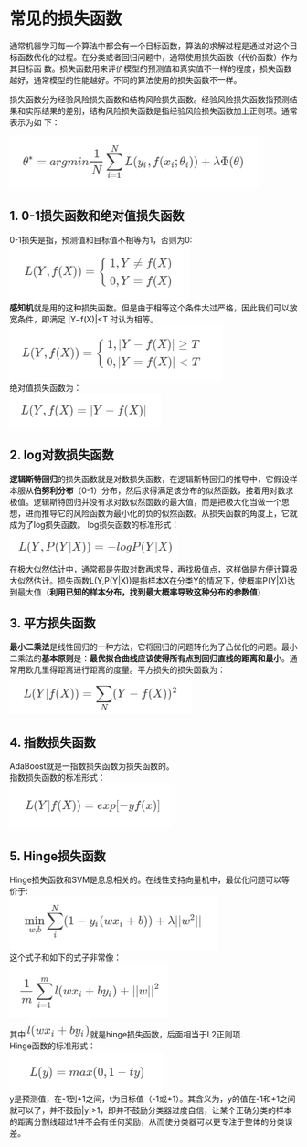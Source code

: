 # 常见的损失函数

通常机器学习每一个算法中都会有一个目标函数，算法的求解过程是通过对这个目标函数优化的过程。在分类或者回归问题中，通常使用损失函数（代价函数）作为其目标函
数。损失函数用来评价模型的预测值和真实值不一样的程度，损失函数越好，通常模型的性能越好。不同的算法使用的损失函数不一样。 

损失函数分为经验风险损失函数和结构风险损失函数。经验风险损失函数指预测结果和实际结果的差别，结构风险损失函数是指经验风险损失函数加上正则项。通常表示为如
下：

![](https://github.com/lidianxiang/python-machine-learning-question/blob/master/pictures/%E5%BE%AE%E4%BF%A1%E5%9B%BE%E7%89%87_20181012230434.png?raw=true)

## 1. 0-1损失函数和绝对值损失函数   
0-1损失是指，预测值和目标值不相等为1，否则为0:  
![](https://github.com/lidianxiang/python-machine-learning-question/blob/master/pictures/%E5%BE%AE%E4%BF%A1%E5%9B%BE%E7%89%87_20181012230513.png?raw=true)  
**感知机**就是用的这种损失函数。但是由于相等这个条件太过严格，因此我们可以放宽条件，即满足 |Y−f(X)|<T 时认为相等。   
![](https://github.com/lidianxiang/python-machine-learning-question/blob/master/pictures/%E5%BE%AE%E4%BF%A1%E5%9B%BE%E7%89%87_20181012230531.png?raw=true)  
绝对值损失函数为：  
![](https://github.com/lidianxiang/python-machine-learning-question/blob/master/pictures/%E5%BE%AE%E4%BF%A1%E5%9B%BE%E7%89%87_20181012230545.png?raw=true)  

## 2. log对数损失函数   
**逻辑斯特回归**的损失函数就是对数损失函数，在逻辑斯特回归的推导中，它假设样本服从**伯努利分布**（0-1）分布，然后求得满足该分布的似然函数，接着用对数求极值。逻辑斯特回归并没有求对数似然函数的最大值，而是把极大化当做一个思想，进而推导它的风险函数为最小化的负的似然函数。从损失函数的角度上，它就成为了log损失函数。 
log损失函数的标准形式：  
![](https://github.com/lidianxiang/python-machine-learning-question/blob/master/pictures/%E5%BE%AE%E4%BF%A1%E5%9B%BE%E7%89%87_20181012230600.png?raw=true)  
在极大似然估计中，通常都是先取对数再求导，再找极值点，这样做是方便计算极大似然估计。损失函数L(Y,P(Y|X))是指样本X在分类Y的情况下，使概率P(Y|X)达到最大值（**利用已知的样本分布，找到最大概率导致这种分布的参数值**）

## 3. 平方损失函数  
**最小二乘法**是线性回归的一种方法，它将回归的问题转化为了凸优化的问题。最小二乘法的**基本原则**是：**最优拟合曲线应该使得所有点到回归直线的距离和最小**。通常用欧几里得距离进行距离的度量。平方损失的损失函数为：   
![](https://github.com/lidianxiang/python-machine-learning-question/blob/master/pictures/%E5%BE%AE%E4%BF%A1%E5%9B%BE%E7%89%87_20181012230615.png?raw=true)

## 4. 指数损失函数 
AdaBoost就是一指数损失函数为损失函数的。   
指数损失函数的标准形式：   
![](https://github.com/lidianxiang/python-machine-learning-question/blob/master/pictures/%E5%BE%AE%E4%BF%A1%E5%9B%BE%E7%89%87_20181012230628.png?raw=true)

## 5. Hinge损失函数   
Hinge损失函数和SVM是息息相关的。在线性支持向量机中，最优化问题可以等价于:  
![](https://github.com/lidianxiang/python-machine-learning-question/blob/master/pictures/%E5%BE%AE%E4%BF%A1%E5%9B%BE%E7%89%87_20181012230654.png?raw=true)  
这个式子和如下的式子非常像：  
![](https://github.com/lidianxiang/python-machine-learning-question/blob/master/pictures/%E5%BE%AE%E4%BF%A1%E5%9B%BE%E7%89%87_20181012230708.png?raw=true)  
其中![](https://github.com/lidianxiang/python-machine-learning-question/blob/master/pictures/%E5%BE%AE%E4%BF%A1%E5%9B%BE%E7%89%87_20181012232353.png?raw=true)就是hinge损失函数，后面相当于L2正则项.  
Hinge函数的标准形式：  
![](https://github.com/lidianxiang/python-machine-learning-question/blob/master/pictures/%E5%BE%AE%E4%BF%A1%E5%9B%BE%E7%89%87_20181012230723.png?raw=true)  
y是预测值，在-1到+1之间，t为目标值（-1或+1）。其含义为，y的值在-1和+1之间就可以了，并不鼓励|y|>1，即并不鼓励分类器过度自信，让某个正确分类的样本的距离分割线超过1并不会有任何奖励，从而使分类器可以更专注于整体的分类误差。
